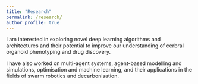 ```yaml
---
title: "Research"
permalink: /research/
author_profile: true
---
```


I am interested in exploring novel deep learning algorithms and architectures and their potential to improve our understanding of cerbral organoid phenotyping and drug discovery.

I have also worked on multi-agent systems, agent-based modelling and simulations, optimisation and machine learning, and their applications in the fields of swarm robotics and decarbonisation.
